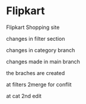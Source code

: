 # Flipkart
Flipkart Shopping site


changes in filter section


changes in category branch

changes made in main branch

the braches are created

at filters 2merge for conflit


at cat 2nd edit


